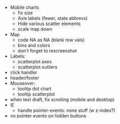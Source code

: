 - Mobile charts
	- fix size
	- Axis labels (fewer, state abbrevs)
	- Hide various scatter elements
	- scale map down
- Map
	- code NA as NA (blank row vals)
	- bins and colors
	- don't forget to rescreenshot
- Labels:
	- scatterplot axes
	- scatterplot outliers
- click handler
- header/footer
- Mouseover:
	- tooltip dot chart
	- tooltip scatterplot
- when text draft, fix scrolling (mobile and desktop)
- IE
	- handle pointer-events: none stuff (w z-index?)
- no pointer events on hidden buttons